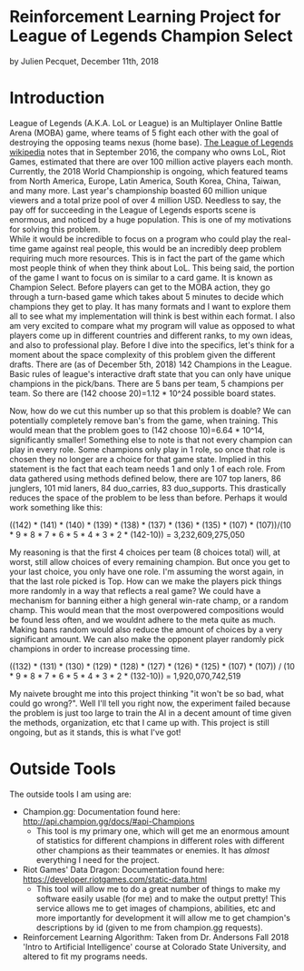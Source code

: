 # Reinforcement Learning Project for League of Legends Champion Select
by Julien Pecquet, December 11th, 2018
# Introduction
League of Legends (A.K.A. LoL or League) is an Multiplayer Online Battle Arena (MOBA) game, where teams of 5 fight each other with the goal of destroying the opposing teams nexus (home base). [The League of Legends wikipedia](https://en.wikipedia.org/wiki/League_of_Legends) notes that in September 2016, the company who owns LoL, Riot Games, estimated that there are over 100 million active players each month. Currently, the 2018 World Championship is ongoing, which featured teams from North America, Europe, Latin America, South Korea, China, Taiwan, and many more. Last year's championship boasted 60 million unique viewers and a total prize pool of over 4 million USD. Needless to say, the pay off for succeeding in the League of Legends esports scene is enormous, and noticed by a huge population. This is one of my motivations for solving this problem.    
While it would be incredible to focus on a program who could play the real-time game against real people, this would be an incredibly deep problem requiring much more resources. This is in fact the part of the game which most people think of when they think about LoL. This being said, the portion of the game I want to focus on is similar to a card game. It is known as Champion Select. Before players can get to the MOBA action, they go through a turn-based game which takes about 5 minutes to decide which champions they get to play. It has many formats and I want to explore them all to see what my implementation will think is best within each format. I also am very excited to compare what my program will value as opposed to what players come up in different countries and different ranks, to my own ideas, and also to professional play. 
Before I dive into the specifics, let's think for a moment about the space complexity of this problem given the different drafts. There are (as of December 5th, 2018) 142 Champions in the League. Basic rules of league's interactive draft state that you can only have unique champions in the pick/bans. There are 5 bans per team, 5 champions per team. So there are (142 choose 20)=1.12 * 10^24 possible board states.<br>

Now, how do we cut this number up so that this problem is doable? We can potentially completely remove ban's from the game, when training. This would mean that the problem goes to (142 choose 10)=6.64 * 10^14, significantly smaller! Something else to note is that not every champion can play in every role. Some champions only play in 1 role, so once that role is chosen they no longer are a choice for that game state. Implied in this statement is the fact that each team needs 1 and only 1 of each role. From data gathered using methods defined below, there are 107 top laners, 86 junglers, 101 mid laners, 84 duo_carries, 83 duo_supports. This drastically reduces the space of the problem to be less than before. Perhaps it would work something like this:

((142) * (141) * (140) * (139) * (138) * (137) * (136) * (135) * (107) * (107))/(10 * 9 * 8 * 7 * 6 * 5 * 4 * 3 * 2 * (142-10)) = 3,232,609,275,050

My reasoning is that the first 4 choices per team (8 choices total) will, at worst, still allow choices of every remaining champion. But once you get to your last choice, you only have one role. I'm assuming the worst again, in that the last role picked is Top. 
How can we make the players pick things more randomly in a way that reflects a real game? We could have a mechanism for banning either a high general win-rate champ, or a random champ. This would mean that the most overpowered compositions would be found less often, and we wouldnt adhere to the meta quite as much. Making bans random would also reduce the amount of choices by a very significant amount. We can also make the opponent player randomly pick champions in order to increase processing time.

((132) * (131) * (130) * (129) * (128) * (127) * (126) * (125) * (107) * (107)) / (10 * 9 * 8 * 7 * 6 * 5 * 4 * 3 * 2 * (132-10)) = 1,920,070,742,519


My naivete brought me into this project thinking "it won't be so bad, what could go wrong?".
Well I'll tell you right now, the experiment failed because the problem is just too large to train the AI in a decent amount of time given the methods, organization, etc that I came up with. 
This project is still ongoing, but as it stands, this is what I've got!

# Outside Tools

The outside tools I am using are:
   * Champion.gg: Documentation found here: http://api.champion.gg/docs/#api-Champions
        * This tool is my primary one, which will get me an enormous amount of statistics for different champions in different roles with different other champions as their teammates or enemies. It has *almost* everything I need for the project.
   * Riot Games' Data Dragon: Documentation found here: https://developer.riotgames.com/static-data.html
        * This tool will allow me to do a great number of things to make my software easily usable (for me) and to make the output pretty! This service allows me to get images of champions, abilities, etc and more importantly for development it will allow me to get champion's descriptions by id (given to me from champion.gg requests).
   * Reinforcement Learning Algorithm: Taken from Dr. Andersons Fall 2018 'Intro to Artificial Intelligence' course at Colorado State University, and altered to fit my programs needs.  
